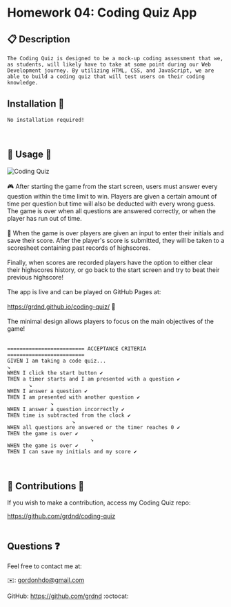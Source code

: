 # Homework 04: Coding Quiz App
## 📋 Description
    The Coding Quiz is designed to be a mock-up coding assessment that we, as students, will likely have to take at some point during our Web Development journey. By utilizing HTML, CSS, and JavaScript, we are able to build a coding quiz that will test users on their coding knowledge.

## Installation 💾
    No installation required!
<br>

## 🔗 Usage 🔗
![Coding Quiz](https://user-images.githubusercontent.com/93315369/158428750-5c469823-3b75-48d4-a59f-b28c5d167e25.gif)
<br>
<br>
🎮 After starting the game from the start screen, users must answer every question within the time limit to win. Players are given a certain amount of time per question but time will also be deducted with every wrong guess. The game is over when all questions are answered correctly, or when the player has run out of time.<br><br>📰 When the game is over players are given an input to enter their initials and save their score. After the player's score is submitted, they will be taken to a scoresheet containing past records of highscores.<br><br>Finally, when scores are recorded players have the option to either clear their highscores history, or go back to the start screen and try to beat their previous highscore!
<br>
<br>
The app is live and can be played on GitHub Pages at: 
<br>
<br>
                https://grdnd.github.io/coding-quiz/ 🔋
<br>
<br>
The minimal design allows players to focus on the main objectives of the game!
<br>
<br>

    ========================= ACCEPTANCE CRITERIA =========================
    GIVEN I am taking a code quiz...
    ↘
    WHEN I click the start button ✔️
    THEN a timer starts and I am presented with a question ✔️
           ↘
    WHEN I answer a question ✔️
    THEN I am presented with another question ✔️
                  ↘
    WHEN I answer a question incorrectly ✔️
    THEN time is subtracted from the clock ✔️
                         ↘
    WHEN all questions are answered or the timer reaches 0 ✔️
    THEN the game is over ✔️
                               ↘
    WHEN the game is over ✔️
    THEN I can save my initials and my score ✔️
<br>

## 🔱 Contributions 🔱

If you wish to make a contribution, access my Coding Quiz repo: 
<br>

https://github.com/grdnd/coding-quiz
<br><br>
## Questions ❓
Feel free to contact me at:

✉️: gordonhdo@gmail.com

GitHub: https://github.com/grdnd :octocat:

<br>



